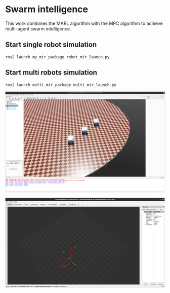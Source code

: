 # Swarm intelligence

This work combines the MARL algorithm with the MPC algorithm to achieve multi-agent swarm intelligence.

## Start single robot simulation

```
ros2 launch my_mir_package robot_mir_launch.py
```
## Start multi robots simulation
```
ros2 launch multi_mir_package multi_mir_launch.py 
```

![3_rviz](figures/3_webots.png)

![3_rviz](figures/3_rviz.png)

